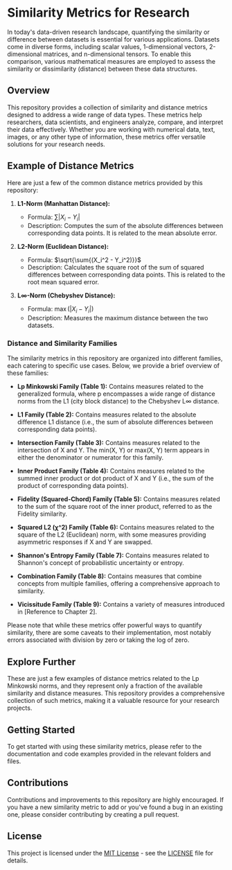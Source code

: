 # Similarity Metrics for Research

In today's data-driven research landscape, quantifying the similarity or difference between datasets is essential for various applications. Datasets come in diverse forms, including scalar values, 1-dimensional vectors, 2-dimensional matrices, and n-dimensional tensors. To enable this comparison, various mathematical measures are employed to assess the similarity or dissimilarity (distance) between these data structures.

## Overview

This repository provides a collection of similarity and distance metrics designed to address a wide range of data types. These metrics help researchers, data scientists, and engineers analyze, compare, and interpret their data effectively. Whether you are working with numerical data, text, images, or any other type of information, these metrics offer versatile solutions for your research needs.

## Example of Distance Metrics

Here are just a few of the common distance metrics provided by this repository:

1. **L1-Norm (Manhattan Distance):**
   - Formula: $\sum{|X_i - Y_i|}$
   - Description: Computes the sum of the absolute differences between corresponding data points. It is related to the mean absolute error.

2. **L2-Norm (Euclidean Distance):**
   - Formula: $\sqrt{\sum{(X_i^2 - Y_i^2)}}$
   - Description: Calculates the square root of the sum of squared differences between corresponding data points. This is related to the root mean squared error.

3. **L∞-Norm (Chebyshev Distance):**
   - Formula: $\max(|X_i - Y_i|)$
   - Description: Measures the maximum distance between the two datasets.

### Distance and Similarity Families

The similarity metrics in this repository are organized into different families, each catering to specific use cases. Below, we provide a brief overview of these families:

- **Lp Minkowski Family (Table 1):** Contains measures related to the generalized formula, where p encompasses a wide range of distance norms from the L1 (city block distance) to the Chebyshev L∞ distance.

- **L1 Family (Table 2):** Contains measures related to the absolute difference L1 distance (i.e., the sum of absolute differences between corresponding data points).

- **Intersection Family (Table 3):** Contains measures related to the intersection of X and Y. The min(X, Y) or max(X, Y) term appears in either the denominator or numerator for this family.

- **Inner Product Family (Table 4):** Contains measures related to the summed inner product or dot product of X and Y (i.e., the sum of the product of corresponding data points).

- **Fidelity (Squared-Chord) Family (Table 5):** Contains measures related to the sum of the square root of the inner product, referred to as the Fidelity similarity.

- **Squared L2 (χ^2) Family (Table 6):** Contains measures related to the square of the L2 (Euclidean) norm, with some measures providing asymmetric responses if X and Y are swapped.

- **Shannon's Entropy Family (Table 7):** Contains measures related to Shannon's concept of probabilistic uncertainty or entropy.

- **Combination Family (Table 8):** Contains measures that combine concepts from multiple families, offering a comprehensive approach to similarity.

- **Vicissitude Family (Table 9):** Contains a variety of measures introduced in [Reference to Chapter 2].

Please note that while these metrics offer powerful ways to quantify similarity, there are some caveats to their implementation, most notably errors associated with division by zero or taking the log of zero.


## Explore Further

These are just a few examples of distance metrics related to the Lp Minkowski norms, and they represent only a fraction of the available similarity and distance measures. This repository provides a comprehensive collection of such metrics, making it a valuable resource for your research projects.

## Getting Started

To get started with using these similarity metrics, please refer to the documentation and code examples provided in the relevant folders and files.

## Contributions

Contributions and improvements to this repository are highly encouraged. If you have a new similarity metric to add or you've found a bug in an existing one, please consider contributing by creating a pull request.

## License

This project is licensed under the [MIT License](LICENSE) - see the [LICENSE](LICENSE) file for details.
